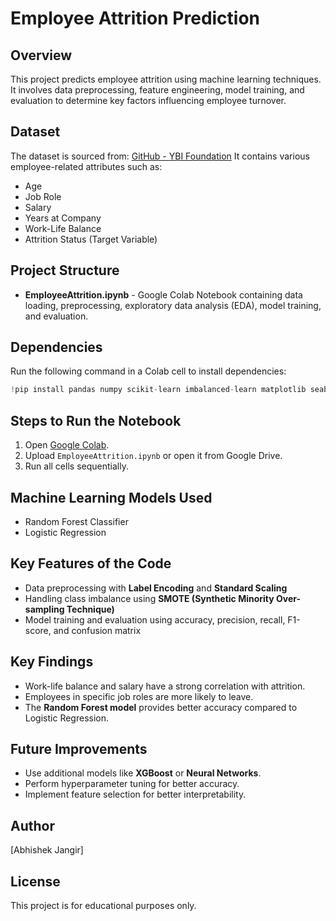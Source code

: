 # Employee Attrition Prediction

## Overview

This project predicts employee attrition using machine learning techniques. It involves data preprocessing, feature engineering, model training, and evaluation to determine key factors influencing employee turnover.

## Dataset

The dataset is sourced from:
[GitHub - YBI Foundation](https://github.com/YBI-Foundation/Dataset/raw/refs/heads/main/EmployeeAttrition.csv)
It contains various employee-related attributes such as: 

- Age
- Job Role
- Salary
- Years at Company
- Work-Life Balance
- Attrition Status (Target Variable)

## Project Structure

- **EmployeeAttrition.ipynb** - Google Colab Notebook containing data loading, preprocessing, exploratory data analysis (EDA), model training, and evaluation.

## Dependencies

Run the following command in a Colab cell to install dependencies:

```python
!pip install pandas numpy scikit-learn imbalanced-learn matplotlib seaborn  
```

## Steps to Run the Notebook

1. Open [Google Colab](https://colab.research.google.com/).
2. Upload `EmployeeAttrition.ipynb` or open it from Google Drive.
3. Run all cells sequentially.

## Machine Learning Models Used

- Random Forest Classifier
- Logistic Regression

## Key Features of the Code

- Data preprocessing with **Label Encoding** and **Standard Scaling**
- Handling class imbalance using **SMOTE (Synthetic Minority Over-sampling Technique)**
- Model training and evaluation using accuracy, precision, recall, F1-score, and confusion matrix

## Key Findings

- Work-life balance and salary have a strong correlation with attrition.
- Employees in specific job roles are more likely to leave.
- The **Random Forest model** provides better accuracy compared to Logistic Regression.

## Future Improvements

- Use additional models like **XGBoost** or **Neural Networks**.
- Perform hyperparameter tuning for better accuracy.
- Implement feature selection for better interpretability.

## Author

[Abhishek Jangir]

## License

This project is for educational purposes only.


